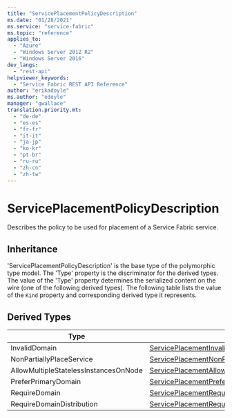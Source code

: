 ```yaml
---
title: "ServicePlacementPolicyDescription"
ms.date: "01/28/2021"
ms.service: "service-fabric"
ms.topic: "reference"
applies_to: 
  - "Azure"
  - "Windows Server 2012 R2"
  - "Windows Server 2016"
dev_langs: 
  - "rest-api"
helpviewer_keywords: 
  - "Service Fabric REST API Reference"
author: "erikadoyle"
ms.author: "edoyle"
manager: "gwallace"
translation.priority.mt: 
  - "de-de"
  - "es-es"
  - "fr-fr"
  - "it-it"
  - "ja-jp"
  - "ko-kr"
  - "pt-br"
  - "ru-ru"
  - "zh-cn"
  - "zh-tw"
---
```

# ServicePlacementPolicyDescription

Describes the policy to be used for placement of a Service Fabric service.
## Inheritance

'ServicePlacementPolicyDescription' is the base type of the polymorphic type model. The 'Type' property is the discriminator for the derived types. 
The value of the 'Type' property determines the serialized content on the wire (one of the following derived types). 
The following table lists the value of the `Kind` property and corresponding derived type it represents.
## Derived Types

| Type | Derived Type |
| --- | --- | 
| InvalidDomain | [ServicePlacementInvalidDomainPolicyDescription](sfclient-v72-model-serviceplacementinvaliddomainpolicydescription.md) |
| NonPartiallyPlaceService | [ServicePlacementNonPartiallyPlaceServicePolicyDescription](sfclient-v72-model-serviceplacementnonpartiallyplaceservicepolicydescription.md) |
| AllowMultipleStatelessInstancesOnNode | [ServicePlacementAllowMultipleStatelessInstancesOnNodePolicyDescription](sfclient-v72-model-serviceplacementallowmultiplestatelessinstancesonnodepolicydescription.md) |
| PreferPrimaryDomain | [ServicePlacementPreferPrimaryDomainPolicyDescription](sfclient-v72-model-serviceplacementpreferprimarydomainpolicydescription.md) |
| RequireDomain | [ServicePlacementRequiredDomainPolicyDescription](sfclient-v72-model-serviceplacementrequireddomainpolicydescription.md) |
| RequireDomainDistribution | [ServicePlacementRequireDomainDistributionPolicyDescription](sfclient-v72-model-serviceplacementrequiredomaindistributionpolicydescription.md) |

